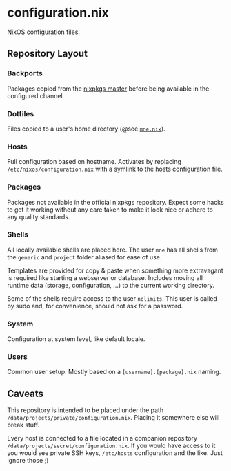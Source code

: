 # configuration.nix

NixOS configuration files.


## Repository Layout

### Backports

Packages copied from the [nixpkgs master](https://github.com/nixos/nixpkgs)
before being available in the configured channel.

### Dotfiles

Files copied to a user's home directory
(@see [`mne.nix`](https://github.com/mneudert/configuration.nix/blob/master/users/mne.nix)).

### Hosts

Full configuration based on hostname. Activates by replacing
`/etc/nixos/configuration.nix` with a symlink to the hosts configuration file.

### Packages

Packages not available in the official nixpkgs repository. Expect some hacks
to get it working without any care taken to make it look nice or adhere to
any quality standards.

### Shells

All locally available shells are placed here. The user `mne` has all shells from
the `generic` and `project` folder aliased for ease of use.

Templates are provided for copy & paste when something more extravagant is
required like starting a webserver or database. Includes moving all runtime
data (storage, configuration, ...) to the current working directory.

Some of the shells require access to the user `nolimits`. This user is called
by sudo and, for convenience, should not ask for a password.

### System

Configuration at system level, like default locale.

### Users

Common user setup. Mostly based on a `[username].[package].nix` naming.


## Caveats

This repository is intended to be placed under the path
`/data/projects/private/configuration.nix`. Placing it somewhere else will
break stuff.

Every host is connected to a file located in a companion repository
`/data/projects/secret/configuration.nix`. If you would have access to it you
would see private SSH keys, `/etc/hosts` configuration and the like. Just
ignore those ;)
